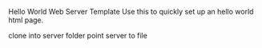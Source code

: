 Hello World Web Server Template
Use this to quickly set up an hello world html page.

clone into server folder
point server to file